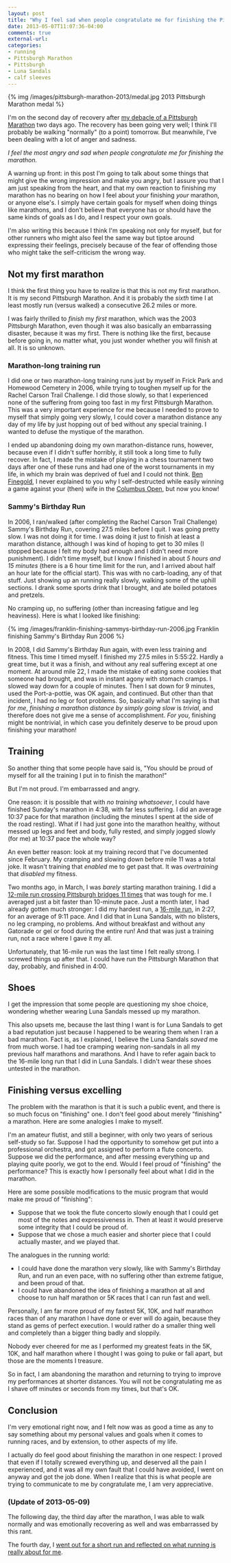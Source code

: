 ```yaml
---
layout: post
title: "Why I feel sad when people congratulate me for finishing the Pittsburgh Marathon"
date: 2013-05-07T11:07:36-04:00
comments: true
external-url: 
categories: 
- running
- Pittsburgh Marathon
- Pittsburgh
- Luna Sandals
- calf sleeves
---
```

{% img /images/pittsburgh-marathon-2013/medal.jpg 2013 Pittsburgh Marathon medal %}

I'm on the second day of recovery after [my debacle of a Pittsburgh Marathon](/blog/2013/05/06/2013-pittsburgh-marathon-my-135th-race-was-my-worst-i-finished/) two days ago. The recovery has been going very well; I think I'll probably be walking "normally" (to a point) tomorrow. But meanwhile, I've been dealing with a lot of anger and sadness.

*I feel the most angry and sad when people congratulate me for finishing the marathon.*

A warning up front: in this post I'm going to talk about some things that might give the wrong impression and make you angry, but I assure you that I am just speaking from the heart, and that my own reaction to finishing my marathon has no bearing on how I feel about *your* finishing *your* marathon, or anyone else's. I simply have certain goals for myself when doing things like marathons, and I don't believe that everyone has or should have the same kinds of goals as I do, and I respect your own goals.

I'm also writing this because I think I'm speaking not only for myself, but for other runners who might also feel the same way but tiptoe around expressing their feelings, precisely because of the fear of offending those who might take the self-criticism the wrong way.

<!--more-->

## Not my first marathon

I think the first thing you have to realize is that this is not my first marathon. It is my second Pittsburgh Marathon. And it is probably the *sixth* time I at least mostly run (versus walked) a consecutive 26.2 miles or more.

I was fairly thrilled to *finish* my *first* marathon, which was the 2003 Pittsburgh Marathon, even though it was also basically an embarrassing disaster, because it was my first. There is nothing like the first, because before going in, no matter what, you just wonder whether you will finish at all. It is so unknown.

### Marathon-long training run

I did one or two marathon-long training runs just by myself in Frick Park and Homewood Cemetery in 2006, while trying to toughen myself up for the Rachel Carson Trail Challenge. I did those slowly, so that I experienced none of the suffering from going too fast in my first Pittsburgh Marathon. This was a very important experience for me because I needed to prove to myself that simply going very slowly, I could cover a marathon distance any day of my life by just hopping out of bed without any special training. I wanted to defuse the mystique of the marathon.

I ended up abandoning doing my own marathon-distance runs, however, because even if I didn't suffer horribly, it still took a long time to fully recover. In fact, I made the mistake of playing in a chess tournament two days after one of these runs and had one of the worst tournaments in my life, in which my brain was deprived of fuel and I could not think. [Ben Finegold](http://en.wikipedia.org/wiki/Ben_Finegold), I never explained to you why I self-destructed while easily winning a game against your (then) wife in the [Columbus Open](http://www.uschess.org/msa/XtblMain.php?200607092031.1-12226800), but now you know!

### Sammy's Birthday Run

In 2006, I ran/walked (after completing the Rachel Carson Trail Challenge) Sammy's Birthday Run, covering 27.5 miles before I quit. I was going pretty slow. I was not doing it for time. I was doing it just to finish at least a marathon distance, although I was kind of hoping to get to 30 miles (I stopped because I felt my body had enough and I didn't need more punishment). I didn't time myself, but I know I finished in about *5 hours and 15 minutes* (there is a 6 hour time limit for the run, and I arrived about half an hour late for the official start). This was with no carb-loading, any of that stuff. Just showing up an running really slowly, walking some of the uphill sections. I drank some sports drink that I brought, and ate boiled potatoes and pretzels.

No cramping up, no suffering (other than increasing fatigue and leg heaviness). Here is what I looked like finishing:

{% img /images/franklin-finishing-sammys-birthday-run-2006.jpg Franklin finishing Sammy's Birthday Run 2006 %}

In 2008, I did Sammy's Birthday Run again, with even less training and fitness. This time I timed myself. I finished my 27.5 miles in 5:55:22. Hardly a great time, but it was a finish, and without any real suffering except at one moment. At around mile 22, I made the mistake of eating some cookies that someone had brought, and was in instant agony with stomach cramps. I slowed way down for a couple of minutes. Then I sat down for 9 minutes, used the Port-a-pottie, was OK again, and continued. But other than that incident, I had no leg or foot problems. So, basically what I'm saying is that *for me*, *finishing a marathon distance by simply going slow* is *trivial*, and therefore does not give me a sense of accomplishment. *For you*, finishing might be nontrivial, in which case you definitely deserve to be proud upon finishing your marathon!

## Training

So another thing that some people have said is, "You should be proud of myself for all the training I put in to finish the marathon!"

But I'm not proud. I'm embarrassed and angry.

One reason: it is possible that with *no training whatsoever*, I could have finished Sunday's marathon in 4:38, with far less suffering. I did an average 10:37 pace for that marathon (including the minutes I spent at the side of the road resting). What if I had just gone into the marathon healthy, without messed up legs and feet and body, fully rested, and simply jogged slowly (for me) at 10:37 pace the whole way?

An even better reason: look at my training record that I've documented since February. My cramping and slowing down before mile 11 was a total joke. It wasn't training that *enabled* me to get past that. It was *overtraining* that *disabled* my fitness.

Two months ago, in March, I was *barely* starting marathon training. I did a [12-mile run crossing Pittsburgh bridges 11 times](/blog/2013/03/09/11-pittsburgh-bridge-crossings-in-one-12-mile-run/) that was tough for me. I averaged just a bit faster than 10-minute pace. Just a month later, I had already gotten much stronger: I did my hardest run, a [16-mile run](/blog/2013/04/13/my-final-16-mile-long-run-before-pittsburgh-marathon-featured-two-radical-experiments/), in 2:27, for an average of 9:11 pace. And I did that in Luna Sandals, with no blisters, no leg cramping, no problems. And without breakfast and without any Gatorade or gel or food during the entire run! And that was just a training run, not a race where I gave it my all.

Unfortunately, that 16-mile run was the last time I felt really strong. I screwed things up after that. I could have run the Pittsburgh Marathon that day, probably, and finished in 4:00.

## Shoes

I get the impression that some people are questioning my shoe choice, wondering whether wearing Luna Sandals messed up my marathon.

This also upsets me, because the last thing I want is for Luna Sandals to get a bad reputation just because I happened to be wearing them when I ran a bad marathon. Fact is, as I explained, I believe the Luna Sandals *saved* me from much worse. I had toe cramping wearing non-sandals in all my previous half marathons and marathons. And I have to refer again back to the 16-mile long run that I did in Luna Sandals. I didn't wear these shoes untested in the marathon.

## Finishing versus excelling

The problem with the marathon is that it is such a public event, and there is so much focus on "finishing" one. I don't feel good about merely "finishing" a marathon. Here are some analogies I make to myself.

I'm an amateur flutist, and still a beginner, with only two years of serious self-study so far. Suppose I had the opportunity to somehow get put into a professional orchestra, and got assigned to perform a flute concerto. Suppose we did the performance, and after messing everything up and playing quite poorly, we got to the end. Would I feel proud of "finishing" the performance? This is exactly how I personally feel about what I did in the marathon.

Here are some possible modifications to the music program that would make me proud of "finishing":

- Suppose that we took the flute concerto slowly enough that I could get most of the notes and expressiveness in. Then at least it would preserve some integrity that I could be proud of.
- Suppose that we chose a much easier and shorter piece that I could actually master, and we played that.

The analogues in the running world:

- I could have done the marathon very slowly, like with Sammy's Birthday Run, and run an even pace, with no suffering other than extreme fatigue, and been proud of that.
- I could have abandoned the idea of finishing a marathon at all and choose to run half marathon or 5K races that I can run fast and well.

Personally, I am far more proud of my fastest 5K, 10K, and half marathon races than of any marathon I have done or ever will do again, because they stand as gems of perfect execution. I would rather do a smaller thing well and completely than a bigger thing badly and sloppily.

Nobody ever cheered for me as I performed my greatest feats in the 5K, 10K, and half marathon where I thought I was going to puke or fall apart, but those are the moments I treasure.

So in fact, I am abandoning the marathon and returning to trying to improve my performances at shorter distances. You will not be congratulating me as I shave off minutes or seconds from my times, but that's OK.

## Conclusion

I'm very emotional right now, and I felt now was as good a time as any to say something about my personal values and goals when it comes to running races, and by extension, to other aspects of my life.

I actually do feel good about finishing the marathon in one respect: I proved that even if I totally screwed everything up, and deserved all the pain I experienced, and it was all my own fault that I could have avoided, I went on anyway and got the job done. When I realize that this is what people are trying to communicate to me by congratulate me, I am very appreciative.

### (Update of 2013-05-09)

The following day, the third day after the marathon, I was able to walk normally and was emotionally recovering as well and was embarrassed by this rant.

The fourth day, I [went out for a short run and reflected on what running is really about for me](/blog/2013/05/09/back-to-what-running-is-really-about-for-me/).
